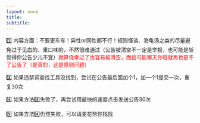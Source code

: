```yaml
---
layout: none
title: 
subtitle: 
---
```


1️⃣ 内容方面：不要更车车！异性or同性都不行！规则怪谈、海龟汤之类的尽量避免过于见血的、重口味的，不然很难通过（公告被清空不一定是举报，也可能是斩觉得你公告少儿不宜）<span style="color:red;">就算侥幸过了也容易被清空，而且可能哪天你班就再也更不了公告了（是真的，这是原则问题）</span>


3️⃣ 如果违禁词查找工具没找到，尝试在公告最后面加个1，加一个1提交一次，重复30次

4️⃣ 如果方法3️⃣失败了，再尝试用最快的速度点击发送公告30次

5️⃣ 如果方法4️⃣仍然失败，可以请麦花帮你找找